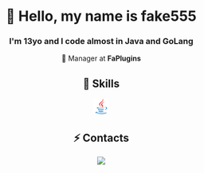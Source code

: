 <div>
<h1 align="center">👋 Hello, my name is fake555</h1>
<h3 align="center">I'm 13yo and I code almost in Java and GoLang</h3>

<p align="center">👯 Manager at <strong>FaPlugins</strong> <strong></strong></p>
</div>
<div align="center">
<h2>🚀 Skills</h2>
 <code><img height="32" src="https://raw.githubusercontent.com/devicons/devicon/master/icons/java/java-original.svg" alt="Java"/></code>
</div>


<div align="center">
 <h2 align="center">⚡ Contacts</h2>
<div class="mail">
</div>
<div class="discord">
 <a href="https://discord.com/users/108336927762">
 <img src="https://img.shields.io/badge/Discord-282B30?style=for-the-badge&logo=discord&logoColor=white"/>
</div>
